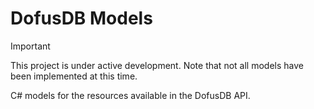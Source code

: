 ﻿# DofusDB Models

> [!IMPORTANT]
> This project is under active development. Note that not all models have been implemented at this time.

C# models for the resources available in the DofusDB API.